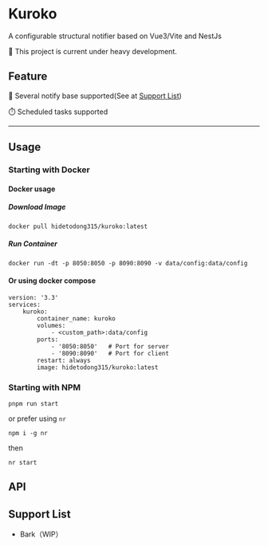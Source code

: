 # Kuroko

A configurable structural notifier based on Vue3/Vite and NestJs

🚧 This project is current under heavy development.

## Feature

🔧 Several notify base supported(See at [Support List](#support-list))

⏱️ Scheduled tasks supported
****

## Usage

### Starting with Docker

#### Docker usage

##### Download Image

`docker pull hidetodong315/kuroko:latest`

##### Run Container

`docker run -dt -p 8050:8050 -p 8090:8090 -v data/config:data/config`

#### Or using docker compose

```docker-compose
version: '3.3'
services:
    kuroko:
        container_name: kuroko
        volumes:
            - <custom_path>:data/config
        ports:
            - '8050:8050'   # Port for server
            - '8090:8090'   # Port for client
        restart: always
        image: hidetodong315/kuroko:latest
```

### Starting with NPM

`pnpm run start`

or prefer using `nr`

`npm i -g nr`

then

`nr start`

## API

## Support List

- Bark（WIP）
